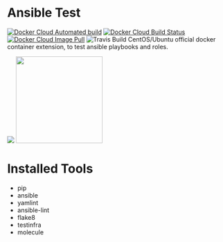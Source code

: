 # Ansible Test

[![Docker Cloud Automated build](https://img.shields.io/docker/cloud/automated/kubecloudsas/docker-ansible-test.svg?style=flat)](https://hub.docker.com/r/kubecloudsas/docker-ansible-test/builds)
[![Docker Cloud Build Status](https://img.shields.io/docker/cloud/build/kubecloudsas/docker-ansible-test.svg?style=flat)](https://hub.docker.com/r/kubecloudsas/docker-ansible-test/builds)
[![Docker Cloud Image Pull](https://img.shields.io/docker/pulls/kubecloudsas/docker-ansible-test.svg?style=flat)](https://hub.docker.com/r/kubecloudsas/docker-ansible-test)
![Travis Build](https://img.shields.io/travis/kube-cloud/docker-ansible-test.svg?style=flat)
CentOS/Ubuntu official docker container extension, to test ansible playbooks and roles.

[![](https://kube-cloud.com/images/branding/logo/kubecloud-logo-single_writing_horizontal_color_300x112px.png)](https://www.kube-cloud.com/)
<img width="200" src="https://getvectorlogo.com/wp-content/uploads/2019/01/red-hat-ansible-vector-logo.png">  

# Installed Tools

* pip
* ansible
* yamlint
* ansible-lint
* flake8
* testinfra
* molecule
